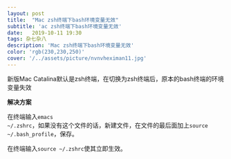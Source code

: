 ```yaml
---
layout: post
title:  "Mac zsh终端下bash环境变量无效"
subtitle: 'ac zsh终端下bash环境变量无效'
date:   2019-10-11 19:30
tags: 杂七杂八
description: 'Mac zsh终端下bash环境变量无效'
color: 'rgb(230,230,250)'
cover: '/../assets/picture/nvnvheximan11.jpg'
---
```


新版Mac Catalina默认是zsh终端，在切换为zsh终端后，原本的bash终端的环境变量失效

**解决方案**

在终端输入<code>emacs ~/.zshrc</code>，如果没有这个文件的话，新建文件，在文件的最后面加上<code>source ~/.bash_profile</code>，保存。

在终端输入<code>source ~/.zshrc</code>使其立即生效。





